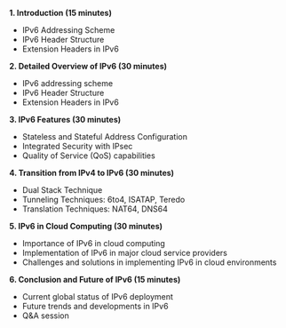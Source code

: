 **1. Introduction (15 minutes)**
- IPv6 Addressing Scheme
- IPv6 Header Structure
- Extension Headers in IPv6

**2. Detailed Overview of IPv6 (30 minutes)**
- IPv6 addressing scheme
- IPv6 Header Structure
- Extension Headers in IPv6

**3. IPv6 Features (30 minutes)**
- Stateless and Stateful Address Configuration
- Integrated Security with IPsec
- Quality of Service (QoS) capabilities

**4. Transition from IPv4 to IPv6 (30 minutes)**
- Dual Stack Technique
- Tunneling Techniques: 6to4, ISATAP, Teredo
- Translation Techniques: NAT64, DNS64

**5. IPv6 in Cloud Computing (30 minutes)**
- Importance of IPv6 in cloud computing
- Implementation of IPv6 in major cloud service providers
- Challenges and solutions in implementing IPv6 in cloud environments

**6. Conclusion and Future of IPv6 (15 minutes)**
- Current global status of IPv6 deployment
- Future trends and developments in IPv6
- Q&A session
